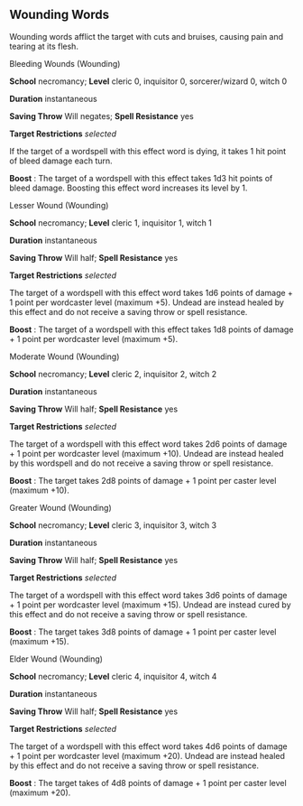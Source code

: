 ## Wounding Words

Wounding words afflict the target with cuts and bruises, causing pain and tearing at its flesh.

Bleeding Wounds (Wounding)

**School** necromancy; **Level** cleric 0, inquisitor 0, sorcerer/wizard 0, witch 0

**Duration** instantaneous

**Saving Throw** Will negates; **Spell Resistance** yes

**Target Restrictions** _selected_

If the target of a wordspell with this effect word is dying, it takes 1 hit point of bleed damage each turn.

**Boost** : The target of a wordspell with this effect takes 1d3 hit points of bleed damage. Boosting this effect word increases its level by 1.

Lesser Wound (Wounding)

**School** necromancy; **Level** cleric 1, inquisitor 1, witch 1

**Duration** instantaneous

**Saving Throw** Will half; **Spell Resistance** yes

**Target Restrictions** _selected_

The target of a wordspell with this effect word takes 1d6 points of damage + 1 point per wordcaster level (maximum +5). Undead are instead healed by this effect and do not receive a saving throw or spell resistance.

**Boost** : The target of a wordspell with this effect takes 1d8 points of damage + 1 point per wordcaster level (maximum +5).

Moderate Wound (Wounding)

**School** necromancy; **Level** cleric 2, inquisitor 2, witch 2

**Duration** instantaneous

**Saving Throw** Will half; **Spell Resistance** yes

**Target Restrictions** _selected_

The target of a wordspell with this effect word takes 2d6 points of damage + 1 point per wordcaster level (maximum +10). Undead are instead healed by this wordspell and do not receive a saving throw or spell resistance.

**Boost** : The target takes 2d8 points of damage + 1 point per caster level (maximum +10).

Greater Wound (Wounding)

**School** necromancy; **Level** cleric 3, inquisitor 3, witch 3

**Duration** instantaneous

**Saving Throw** Will half; **Spell Resistance** yes

**Target Restrictions** _selected_

The target of a wordspell with this effect word takes 3d6 points of damage + 1 point per wordcaster level (maximum +15). Undead are instead cured by this effect and do not receive a saving throw or spell resistance.

**Boost** : The target takes 3d8 points of damage + 1 point per caster level (maximum +15).

Elder Wound (Wounding)

**School** necromancy; **Level** cleric 4, inquisitor 4, witch 4

**Duration** instantaneous

**Saving Throw** Will half; **Spell Resistance** yes

**Target Restrictions** _selected_

The target of a wordspell with this effect word takes 4d6 points of damage + 1 point per wordcaster level (maximum +20). Undead are instead healed by this effect and do not receive a saving throw or spell resistance.

**Boost** : The target takes of 4d8 points of damage + 1 point per caster level (maximum +20).

